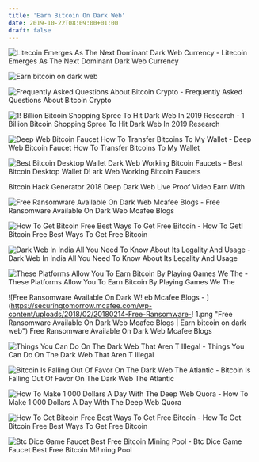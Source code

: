 ```yaml
---
title: 'Earn Bitcoin On Dark Web'
date: 2019-10-22T08:09:00+01:00
draft: false
---
```


![Litecoin Emerges As The Next Dominant Dark Web Currency - ](https://www.recordedfuture.com/assets/dark-web-currency-1.png "Litecoin Emerges As The Next Dominant Dark Web Currency | Earn bitcoin on dark web") Litecoin Emerges As The Next Dominant Dark Web Currency

![Earn bitcoin on dark web](https://direclown.files.wordpress.com/2018/12/bitcoin.jpg?w=1250 "Earn bitcoin on dark web") 

![Frequently Asked Questions About Bitcoin Crypto - ](https://buybitcoinx.com/wp-content/uploads/2018/01/bubble-comparison.jpg "Frequently Asked Questions About Bitcoin Crypto | Earn bitcoin on dark web") Frequently Asked Questions About Bitcoin Crypto

![1!    Billion Bitcoin Shopping Spree To Hit Dark Web In 2019 Research - ](https://cdn.ccn.com/wp-content/uploads/2019/07/Bitcoin-dark-stock.jpg "1 Billion Bitcoin Shopping Spree To Hit Dark Web In 2019 Research | Earn bitcoin on dark web") 1 Billion Bitcoin Shopping Spree To Hit Dark Web In 2019 Research

![Deep Web Bitcoin Faucet How To Transfer Bitcoins To My Wallet - ](http://rack.0.mshcdn.com/media/ZgkyMDEzLzExLzA2LzNjL05ld1NpbGtSb2FkLjRiMDQzLmpwZwpwCXRodW1iCTEyMDB4OTYwMD4/71e4c8e6/08d/New-Silk-Road.jpg "Deep Web Bitcoin Faucet How To Transfer Bitcoins To My Wallet | Earn bitcoin on dark web") Deep Web Bitcoin Faucet How To Transfer Bitcoins To My Wallet

![Best Bitcoin Desktop Wallet Dark Web Working Bitcoin Faucets - ](https://i.ytimg.com/vi/ubxODUK3XtU/maxresdefault.jpg "Best Bitcoin Desktop Wallet Dark Web Working Bitcoin Faucets | Earn bitcoin on dark web") Best Bitcoin Desktop Wallet D! ark Web Working Bitcoin Faucets

Bitcoin Hack Generator 2018 Deep Dark Web Live Proof Video Earn With

![Free Ransomware Available On Dark Web Mcafee Blogs - ](https://securingtomorrow.mcafee.com/wp-content/uploads/2018/02/20180214-Free-Ransomware-2.png "Free Ransomware Available On Dark Web Mcafee Blogs | Earn bitcoin on dark web") Free Ransomware Available On Dark Web Mcafee Blogs

![How To Get Bitcoin Free Best Ways To Get Free Bitcoin - ](https://www.deepwebsiteslinks.com/wp-content/uploads/2017/04/1.jpg "How To Get Bitcoin Free Best Ways To Get Free Bitcoin | Earn bitcoin on dark web") How To Get! Bitcoin Free Best Ways To Get Free Bitcoin

![Dark Web In India All You Need To Know About Its Legality And Usage - ](https://blog.ipleaders.in/wp-content/uploads/2018/05/Screen-Shot-2018-05-23-at-1.00.42-PM.png "Dark Web In India All You Need To Know About Its Legality And Usage | Earn bitcoin on dark web") Dark Web In India All You Need To Know About Its Legality And Usage

![These Platforms Allow You To Earn Bitcoin By Playing Games We The - ](https://wethecryptos.net/wp-content/uploads/2019/05/earn-bitcoin-by-playing-games-artwork-2-01-min.png "These Platforms Allow You To Earn Bitcoin By Playing Games We The | Earn bitcoin on dark web") These Platforms Allow You To Earn Bitcoin By Playing Games We The

![Free Ransomware Available On Dark W!   eb Mcafee Blogs - ](https://securingtomorrow.mcafee.com/wp-content/uploads/2018/02/20180214-Free-Ransomware-!   1.png "Free Ransomware Available On Dark Web Mcafee Blogs | Earn bitcoin on dark web") Free Ransomware Available On Dark Web Mcafee Blogs

![Things You Can Do On The Dark Web That Aren T Illegal - ](https://i.kinja-img.com/gawker-media/image/upload/s--lFlWIRBn--/c_fill,f_auto,fl_progressive,g_center,h_675,pg_1,q_80,w_1200/uidhqveyz50folra74w1.png "Things You Can Do On The Dark Web That Aren T Illegal | Earn bitcoin on dark web") Things You Can Do On The Dark Web That Aren T Illegal

![Bitcoin Is Falling Out Of Favor On The Dark Web The Atlantic - ](https://cdn.theatlantic.com/assets/media/img/mt/2018/02/GettyImages_461481388/lead_720_405.jpg?mod=1533691926 "Bitcoin Is Falling Out Of Favor On The Dark Web The Atlantic | Earn bitcoin on dark web") Bitcoin Is Falling Out Of Favor On The Dark Web The Atlantic 

![How To Make 1 000 Dollars A Day With The Deep Web Quora - ](https://qph.fs.quoracdn.net/main-qimg-ad1a5965b488102461879d8e2bbcfa37 "How To Make 1 000 Dollars A Day With The Deep Web Quora | Earn bitcoin on dark web") How To Make 1 000 Dollars A Day With The Deep Web Quora

![How To Get Bitcoin Free Best Ways To Get Free Bitcoin - ](https://www.deepwebsiteslinks.com/wp-content/uploads/2017/04/2.png "How To Get Bitcoin Free Best Ways To Get Free Bitcoin | Earn bitcoin on dark web") How To Get Bitcoin Free Best Ways To Get Free Bitcoin

![Btc Dice Game Faucet Best Free Bitcoin Mining Pool - ](https://i.ytimg.com/vi/pGYXzqqfA7w/hqdefault.jpg "Btc Dice Game Faucet Best Free Bitcoin Mining Pool | Earn bitcoin on dark web") Btc Dice Game Faucet Best Free Bitcoin Mi! ning Pool